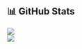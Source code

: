 ## 📊 GitHub Stats
![](https://github-readme-streak-stats.herokuapp.com/?user=kikeonline&theme=default&hide_border=false)<br/>
![](https://github-profile-trophy.vercel.app/?username=kikeonline&theme=default&no-frame=false&no-bg=false&margin-w=4)
